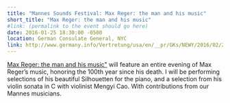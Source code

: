 ```yaml
---
title: "Mannes Sounds Festival: Max Reger: the man and his music"
short_title: "Max Reger: the man and his music"
#link: (permalink to the event should go here)
date: 2016-01-25 18:30:00 -0500
location: German Consulate General, NYC
link: http://www.germany.info/Vertretung/usa/en/__pr/GKs/NEWY/2016/02/29__Mannes.html
---
```


[Max Reger: the man and his music"](https://events.newschool.edu/event/maxreger#.VwrmDhMrKRs) will feature an entire evening of Max Reger’s music, honoring the 100th year since his death. I will be performing selections of his beautiful Silhouetten for the piano, and a selection from his violin sonata in C with violinist Mengyi Cao. With contributions from our Mannes musicians.
